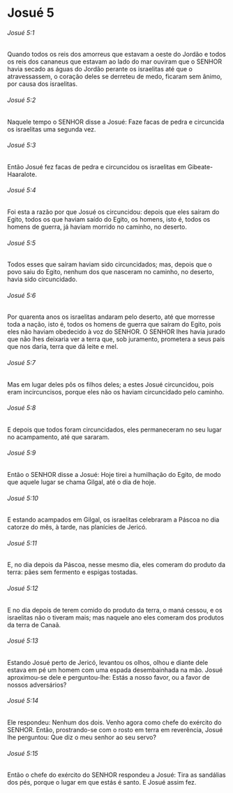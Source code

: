 # Josué 5

###### Josué 5:1

Quando todos os reis dos amorreus que estavam a oeste do Jordão e todos os reis dos cananeus que estavam ao lado do mar ouviram que o SENHOR havia secado as águas do Jordão perante os israelitas até que o atravessassem, o coração deles se derreteu de medo, ficaram sem ânimo, por causa dos israelitas.

###### Josué 5:2

Naquele tempo o SENHOR disse a Josué: Faze facas de pedra e circuncida os israelitas uma segunda vez.

###### Josué 5:3

Então Josué fez facas de pedra e circuncidou os israelitas em Gibeate-Haaralote.

###### Josué 5:4

Foi esta a razão por que Josué os circuncidou: depois que eles saíram do Egito, todos os que haviam saído do Egito, os homens, isto é, todos os homens de guerra, já haviam morrido no caminho, no deserto.

###### Josué 5:5

Todos esses que saíram haviam sido circuncidados; mas, depois que o povo saiu do Egito, nenhum dos que nasceram no caminho, no deserto, havia sido circuncidado.

###### Josué 5:6

Por quarenta anos os israelitas andaram pelo deserto, até que morresse toda a nação, isto é, todos os homens de guerra que saíram do Egito, pois eles não haviam obedecido à voz do SENHOR. O SENHOR lhes havia jurado que não lhes deixaria ver a terra que, sob juramento, prometera a seus pais que nos daria, terra que dá leite e mel.

###### Josué 5:7

Mas em lugar deles pôs os filhos deles; a estes Josué circuncidou, pois eram incircuncisos, porque eles não os haviam circuncidado pelo caminho.

###### Josué 5:8

E depois que todos foram circuncidados, eles permaneceram no seu lugar no acampamento, até que sararam.

###### Josué 5:9

Então o SENHOR disse a Josué: Hoje tirei a humilhação do Egito, de modo que aquele lugar se chama Gilgal, até o dia de hoje.

###### Josué 5:10

E estando acampados em Gilgal, os israelitas celebraram a Páscoa no dia catorze do mês, à tarde, nas planícies de Jericó.

###### Josué 5:11

E, no dia depois da Páscoa, nesse mesmo dia, eles comeram do produto da terra: pães sem fermento e espigas tostadas.

###### Josué 5:12

E no dia depois de terem comido do produto da terra, o maná cessou, e os israelitas não o tiveram mais; mas naquele ano eles comeram dos produtos da terra de Canaã.

###### Josué 5:13

Estando Josué perto de Jericó, levantou os olhos, olhou e diante dele estava em pé um homem com uma espada desembainhada na mão. Josué aproximou-se dele e perguntou-lhe: Estás a nosso favor, ou a favor de nossos adversários?

###### Josué 5:14

Ele respondeu: Nenhum dos dois. Venho agora como chefe do exército do SENHOR. Então, prostrando-se com o rosto em terra em reverência, Josué lhe perguntou: Que diz o meu senhor ao seu servo?

###### Josué 5:15

Então o chefe do exército do SENHOR respondeu a Josué: Tira as sandálias dos pés, porque o lugar em que estás é santo. E Josué assim fez.

